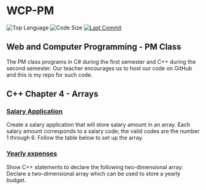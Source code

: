 # WCP-PM

![Top Language](https://img.shields.io/github/languages/top/doccodes/wcp-pm.svg?style=flat)
![Code Size](https://img.shields.io/github/languages/code-size/doccodes/wcp-pm.svg?style=flat)
[![Last Commit](https://img.shields.io/github/last-commit/doccodes/wcp-pm.svg?style=flat)](https://github.com/doccodes/wcp-pm/commit/master)

## Web and Computer Programming - PM Class
The PM class programs in C# during the first semester and C++ during the second semester. Our teacher encourages us to host our code on GitHub and this is my repo for such code.

## C++ Chapter 4 - Arrays
### [Salary Application](vssalary)
Create a salary application that will store salary amount in an array. Each salary amount corresponds to a salary code; the valid codes are the number 1 through 6. Follow the table below to set up the array.
### [Yearly expenses](vsexpense)
Show C++ statements to declare the following two-dimensional array: Declare a two-dimensional array which can be used to store a yearly budget.
